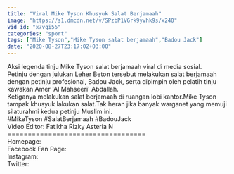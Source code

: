 ```yaml
---
title: "Viral Mike Tyson Khusyuk Salat Berjamaah"
image: "https://s1.dmcdn.net/v/SPzbP1VGrk9yvhk9s/x240"
vid_id: "x7vqi55"
categories: "sport"
tags: ["Mike Tyson","Mike Tyson salat berjamaah","Badou Jack"]
date: "2020-08-27T23:17:02+03:00"
---
```

Aksi legenda tinju Mike Tyson salat berjamaah viral di media sosial.  <br>Petinju dengan julukan Leher Beton tersebut  melakukan salat berjamaah dengan petinju profesional, Badou Jack, serta dipimpin oleh pelatih tinju kawakan Amer 'Al Mahseeri' Abdallah.   <br>Ketiganya melakukan salat berjamaah di ruangan lobi kantor.Mike Tyson tampak khusyuk lakukan salat.Tak heran jika  banyak warganet yang memuji silaturahmi kedua petinju Muslim ini.  <br>#MikeTyson #SalatBerjamaah #BadouJack  <br>Video Editor: Fatikha Rizky Asteria N  <br>==================================  <br>Homepage:   <br>Facebook Fan Page:   <br>Instagram:   <br>Twitter:  
